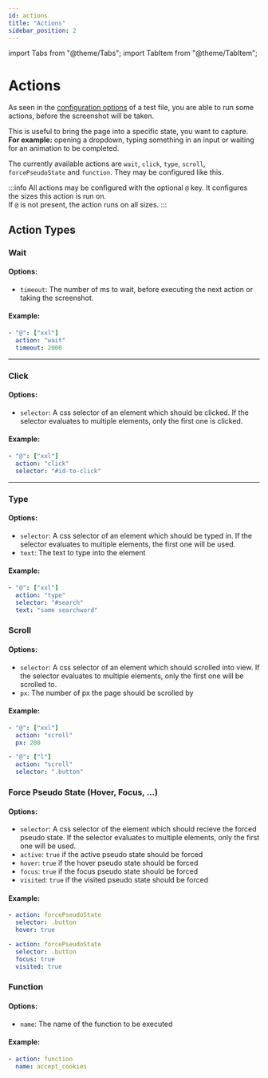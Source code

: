 ```yaml
---
id: actions
title: "Actions"
sidebar_position: 2
---
```


import Tabs from "@theme/Tabs";
import TabItem from "@theme/TabItem";

# Actions

As seen in the [configuration options](configuration) of a test file, you are able to run some actions, before the screenshot will be taken.

This is useful to bring the page into a specific state, you want to capture. <br />
**For example:** opening a dropdown, typing something in an input or waiting for an animation to be completed.

The currently available actions are `wait`, `click`, `type`, `scroll`, `forcePseudoState` and `function`. They may be configured like this.

:::info
All actions may be configured with the optional `@` key.
It configures the sizes this action is run on. <br />
If `@` is not present, the action runs on all sizes.
:::

## Action Types

### Wait

#### Options:

- `timeout`: The number of ms to wait, before executing the next action or taking the screenshot.

#### Example:

<Tabs>
<TabItem value="yaml" label="YAML" default>

```yaml
- "@": ["xxl"]
  action: "wait"
  timeout: 2000
```

</TabItem>
</Tabs>

---

### Click

#### Options:

- `selector`: A css selector of an element which should be clicked. If the selector evaluates to multiple elements, only the first one is clicked.

#### Example:

<Tabs>
<TabItem value="yaml" label="YAML" default>

```yaml
- "@": ["xxl"]
  action: "click"
  selector: "#id-to-click"
```

</TabItem>
</Tabs>

---

### Type

#### Options:

- `selector`: A css selector of an element which should be typed in. If the selector evaluates to multiple elements, the first one will be used.
- `text`: The text to type into the element

#### Example:

<Tabs>
<TabItem value="yaml" label="YAML" default>

```yaml
- "@": ["xxl"]
  action: "type"
  selector: "#search"
  text: "some searchword"
```

</TabItem>
</Tabs>

### Scroll

#### Options:

- `selector`: A css selector of an element which should scrolled into view. If the selector evaluates to multiple elements, only the first one will be scrolled to.
- `px`: The number of px the page should be scrolled by

#### Example:

<Tabs>
<TabItem value="yaml" label="YAML" default>

```yaml
- "@": ["xxl"]
  action: "scroll"
  px: 200

- "@": ["l"]
  action: "scroll"
  selector: ".button"
```

</TabItem>
</Tabs>

### Force Pseudo State (Hover, Focus, ...)

#### Options:

- `selector`: A css selector of the element which should recieve the forced pseudo state. If the selector evaluates to multiple elements, only the first one will be used.
- `active`: `true` if the active pseudo state should be forced
- `hover`: `true` if the hover pseudo state should be forced
- `focus`: `true` if the focus pseudo state should be forced
- `visited`: `true` if the visited pseudo state should be forced

#### Example:

<Tabs>
<TabItem value="yaml" label="YAML" default>

```yaml
- action: forcePseudoState
  selector: .button
  hover: true

- action: forcePseudoState
  selector: .button
  focus: true
  visited: true
```

</TabItem>
</Tabs>

### Function

#### Options:

- `name`: The name of the function to be executed

#### Example:

<Tabs>
<TabItem value="yaml" label="YAML" default>

```yaml
- action: function
  name: accept_cookies
```

</TabItem>
</Tabs>
